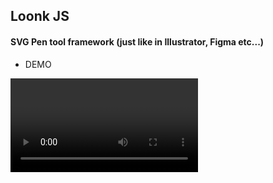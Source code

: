 ## Loonk JS
#### SVG Pen tool framework (just like in Illustrator, Figma etc...)

- DEMO

<video>
</video>